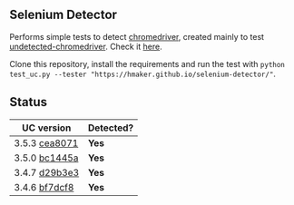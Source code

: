 ## Selenium Detector
Performs simple tests to detect [chromedriver][1], created mainly to test [undetected-chromedriver][2]. Check it [here][3].

Clone this repository, install the requirements and run the test with `python test_uc.py --tester "https://hmaker.github.io/selenium-detector/"`.

## Status
| UC version | Detected? |
| --- | --- |
| 3.5.3 [cea8071](https://github.com/ultrafunkamsterdam/undetected-chromedriver/tree/cea80717c5a3d95ccf5c40e6e38081d5454ec7a5) | **Yes** |
| 3.5.0 [bc1445a](https://github.com/ultrafunkamsterdam/undetected-chromedriver/commit/bc1445aac720eda300ffba70e26bbf95eef4b6d1) | **Yes** |
| 3.4.7 [d29b3e3](https://github.com/ultrafunkamsterdam/undetected-chromedriver/commit/d29b3e300fe75aa878e0313bce37a1816d6bd4c0) | **Yes** |
| 3.4.6 [bf7dcf8](https://github.com/ultrafunkamsterdam/undetected-chromedriver/commit/bf7dcf8b5713020de7454844fb80036b8c456503) | **Yes** |


[1]: https://chromedriver.chromium.org/home
[2]: https://github.com/ultrafunkamsterdam/undetected-chromedriver
[3]: https://hmaker.github.io/selenium-detector/
